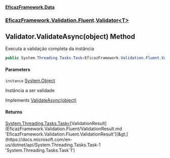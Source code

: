 #### [EficazFramework.Data](EficazFrameworkData.md 'EficazFramework Data')
### [EficazFramework.Validation.Fluent](EficazFrameworkData.md#EficazFramework.Validation.Fluent 'EficazFramework.Validation.Fluent').[Validator&lt;T&gt;](EficazFramework.Validation.Fluent/Validator_T_.md 'EficazFramework.Validation.Fluent.Validator<T>')

## Validator<T>.ValidateAsync(object) Method

Executa a validação completa da instância

```csharp
public System.Threading.Tasks.Task<EficazFramework.Validation.Fluent.ValidationResult> ValidateAsync(object instance);
```
#### Parameters

<a name='EficazFramework.Validation.Fluent.Validator_T_.ValidateAsync(object).instance'></a>

`instance` [System.Object](https://docs.microsoft.com/en-us/dotnet/api/System.Object 'System.Object')

Instância a ser validade

Implements [ValidateAsync(object)](https://docs.microsoft.com/en-us/dotnet/api/EficazFramework.Validation.Fluent.IValidator.ValidateAsync#EficazFramework_Validation_Fluent_IValidator_ValidateAsync_System_Object_ 'EficazFramework.Validation.Fluent.IValidator.ValidateAsync(System.Object)')

#### Returns
[System.Threading.Tasks.Task&lt;](https://docs.microsoft.com/en-us/dotnet/api/System.Threading.Tasks.Task-1 'System.Threading.Tasks.Task`1')[ValidationResult](EficazFramework.Validation.Fluent/ValidationResult.md 'EficazFramework.Validation.Fluent.ValidationResult')[&gt;](https://docs.microsoft.com/en-us/dotnet/api/System.Threading.Tasks.Task-1 'System.Threading.Tasks.Task`1')